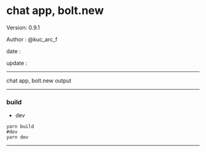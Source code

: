 ﻿# chat app, bolt.new

 Version: 0.9.1

 Author  : @kuc_arc_f

 date   : 
 
 update : 

***

chat app, bolt.new output

***
### build
* dev
```
yarn build
#dev
yarn dev
```

***
